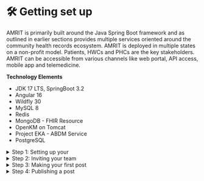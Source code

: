 # 🛠️ Getting set up

AMRIT is primarily built around the Java Spring Boot framework and as outlined in earlier sections provides multiple services oriented around the community health records ecosystem. AMRIT is deployed in multiple states on a non-profit model. Patients, HWCs and PHCs are the key stakeholders. AMRIT can be accessible from various channels like web portal, API access, mobile app and telemedicine.

**Technology Elements**

* JDK 17 LTS, SpringBoot 3.2
* Angular 16
* Wildfly 30&#x20;
* MySQL 8
* Redis
* MongoDB - FHIR Resource
* OpenKM on Tomcat
* Project EKA - ABDM Service
* PostgreSQL

<details>

<summary>Step 1: Setting up your</summary>



</details>

<details>

<summary>Step 2: Inviting your team</summary>



</details>

<details>

<summary>Step 3: Making your first post</summary>



</details>

<details>

<summary>Step 4: Publishing a post</summary>



</details>

